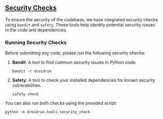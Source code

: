 
## [Security Checks](https://github.com/droidrun/droidrun)


To ensure the security of the codebase, we have integrated security checks using `bandit` and `safety`. These tools help identify potential security issues in the code and dependencies.

### Running Security Checks

Before submitting any code, please run the following security checks:

1. **Bandit**: A tool to find common security issues in Python code.
    
    ```shell
    bandit -r droidrun
    ```
    
2. **Safety**: A tool to check your installed dependencies for known security vulnerabilities.
    
    ```shell
    safety check
    ```
    

You can also run both checks using the provided script:

```shell
python -m droidrun.tools.security_check
```